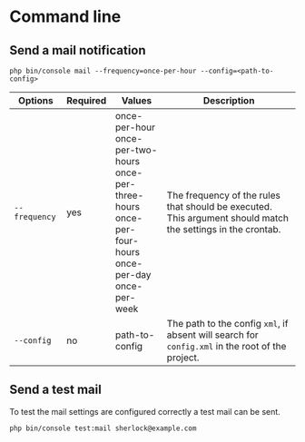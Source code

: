 # Command line

## Send a mail notification

```shell
php bin/console mail --frequency=once-per-hour --config=<path-to-config>
```
| Options | Required | Values | Description |
|---------|----------|--------|-------------|
| `--frequency` | yes | once-per-hour<br>once-per-two-hours<br>once-per-three-hours<br>once-per-four-hours<br>once-per-day<br>once-per-week | The frequency of the rules that should be executed. This argument should match the settings in the crontab. |
| `--config` | no | path-to-config | The path to the config `xml`, if absent will search for `config.xml` in the root of the project. |

## Send a test mail

To test the mail settings are configured correctly a test mail can be sent.

```shell
php bin/console test:mail sherlock@example.com
```

